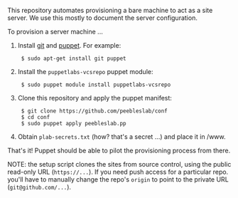 
This repository automates provisioning a bare machine to act as a site server.
We use this mostly to document the server configuration.

To provision a server machine ...

1. Install [git](http://git-scm.com) and [puppet](http://puppetlabs.com).
   For example:

        $ sudo apt-get install git puppet

2. Install the `puppetlabs-vcsrepo` puppet module:

        $ sudo puppet module install puppetlabs-vcsrepo

3. Clone this repository and apply the puppet manifest:

        $ git clone https://github.com/peebleslab/conf
        $ cd conf
        $ sudo puppet apply peebleslab.pp

4. Obtain `plab-secrets.txt` (how? that's a secret ...) and place it in /www.

That's it! Puppet should be able to pilot the provisioning process from there.

NOTE: the setup script clones the sites from source control, using the public
read-only URL (`https://...`). If you need push access for a particular repo.
you'll have to manually change the repo's `origin` to point to the private URL
(`git@github.com/...`).
